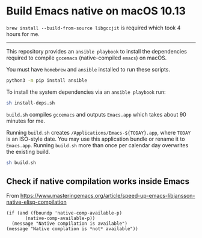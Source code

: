 # Build Emacs native on macOS 10.13

`brew install --build-from-source libgccjit` is required which took 4 hours for me.

---

This repository provides an `ansible playbook` to install the dependencies
required to compile `gccemacs` (native-compiled `emacs`) on macOS.

You must have `homebrew` and `ansible` installed to run these scripts.

```bash
python3 -m pip install ansible
```

To install the system dependencies via an `ansible playbook` run:

```bash
sh install-deps.sh
```

`build.sh` compiles `gccemacs` and outputs `Emacs.app` which takes about 90 minutes for me.

Running `build.sh` creates `/Applications/Emacs-${TODAY}.app`, where `TODAY` is
an ISO-style date. You may use this application bundle or rename it to
`Emacs.app`. Running `build.sh` more than once per calendar day overwrites the
existing build.

```bash
sh build.sh
```

## Check if native compilation works inside Emacs

From https://www.masteringemacs.org/article/speed-up-emacs-libjansson-native-elisp-compilation

```elisp
(if (and (fboundp 'native-comp-available-p)
       (native-comp-available-p))
  (message "Native compilation is available")
(message "Native complation is *not* available"))
```
